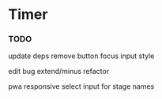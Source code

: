 # Timer

### TODO

update deps
remove button
focus
input style

edit bug
extend/minus refactor

pwa
responsive
select input for stage names
